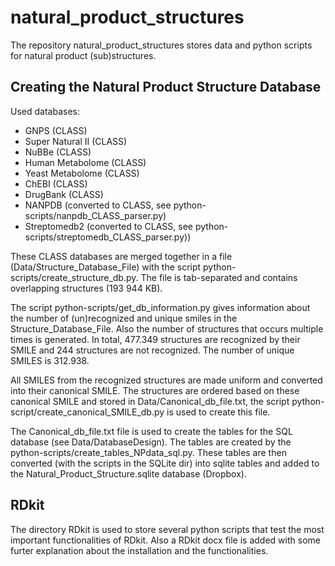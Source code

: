 # natural_product_structures
The repository natural_product_structures stores data and python scripts for natural product (sub)structures.



## Creating the Natural Product Structure Database
Used databases:
- GNPS (CLASS)
- Super Natural II (CLASS)         
- NuBBe (CLASS)
- Human Metabolome (CLASS)
- Yeast Metabolome (CLASS)
- ChEBI (CLASS)
- DrugBank (CLASS)
- NANPDB (converted to CLASS, see python-scripts/nanpdb_CLASS_parser.py)
- Streptomedb2 (converted to CLASS, see python-scripts/streptomedb_CLASS_parser.py))

These CLASS databases are merged together in a file (Data/Structure_Database_File) with the script python-scripts/create_structure_db.py. The file is tab-separated and contains overlapping structures (193 944 KB). 

The script python-scripts/get_db_information.py gives information about the number of (un)recognized and unique smiles in the Structure_Database_File. Also the number of structures that occurs multiple times is generated. In total, 477.349 structures are recognized by their SMILE and 244 structures are not recognized. The number of unique SMILES is 312.938.

All SMILES from the recognized structures are made uniform and converted into their canonical SMILE. The structures are ordered based on these canonical SMILE and stored in Data/Canonical_db_file.txt, the script python-script/create_canonical_SMILE_db.py is used to create this file.

The Canonical_db_file.txt file is used to create the tables for the SQL database (see Data/DatabaseDesign). The tables are created by the python-scripts/create_tables_NPdata_sql.py. These tables are then converted (with the scripts in the SQLite dir) into sqlite tables and added to the Natural_Product_Structure.sqlite database (Dropbox).

## RDkit
The directory RDkit is used to store several python scripts that test the most important functionalities of RDkit. Also a RDkit docx file is added with some furter explanation about the installation and the functionalities. 
